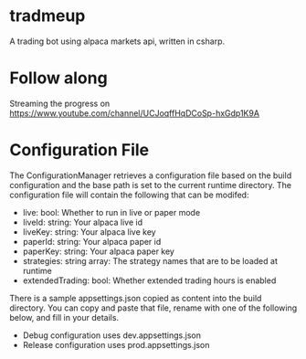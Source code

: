 # tradmeup
A trading bot using alpaca markets api, written in csharp.

# Follow along
Streaming the progress on https://www.youtube.com/channel/UCJoqffHqDCoSp-hxGdp1K9A

# Configuration File
The ConfigurationManager retrieves a configuration file based on the build configuration and the base path
is set to the current runtime directory.  The configuration file will contain the following that can be modifed:
- live: bool: Whether to run in live or paper mode
- liveId: string: Your alpaca live id
- liveKey: string: Your alpaca live key
- paperId: string: Your alpaca paper id
- paperKey: string: Your alpaca paper key
- strategies: string array: The strategy names that are to be loaded at runtime
- extendedTrading: bool: Whether extended trading hours is enabled

There is a sample appsettings.json copied as content into the build
directory.  You can copy and paste that file, rename with one of the following below, and fill in your details.
- Debug configuration uses dev.appsettings.json
- Release configuration uses prod.appsettings.json